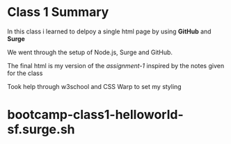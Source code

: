 # Class 1 Summary

In this class i learned to delpoy a single html page
by using **GitHub** and **Surge**

We went through the setup of Node.js, Surge and GitHub.

The final html is my version of the *assignment-1* inspired by the notes given for the class

Took help through w3school and CSS Warp to set my styling

# bootcamp-class1-helloworld-sf.surge.sh